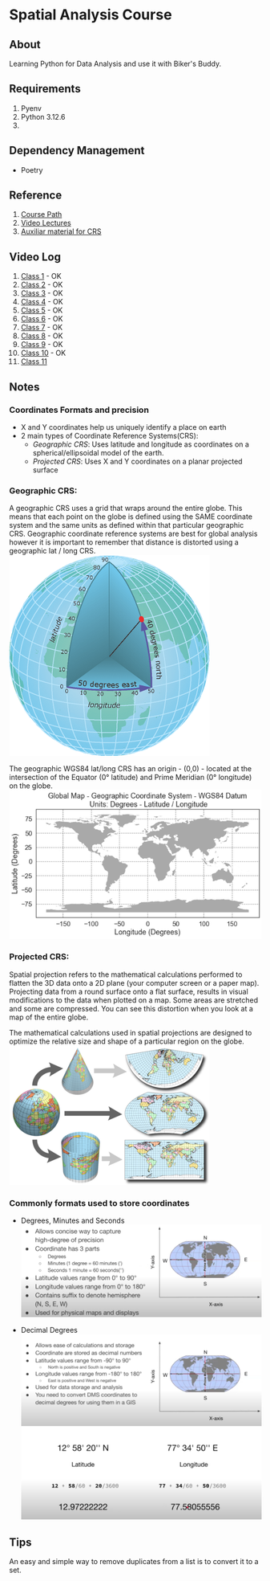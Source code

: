 # Spatial Analysis Course
## About
Learning Python for Data Analysis and use it with Biker's Buddy.


## Requirements
1. Pyenv
2. Python 3.12.6
3. 

## Dependency Management
- Poetry

## Reference
1. [Course Path](https://courses.spatialthoughts.com/python-foundation.html)
2. [Video Lectures](https://www.youtube.com/playlist?list=PLppGmFLhQ1HJspXSA0asH9kw1OhlLrxHT)
3. [Auxiliar material for CRS](https://www.earthdatascience.org/courses/use-data-open-source-python/intro-vector-data-python/spatial-data-vector-shapefiles/geographic-vs-projected-coordinate-reference-systems-python/)

## Video Log
1. [Class 1](https://www.youtube.com/watch?v=rHgsslH-_y0&list=PLppGmFLhQ1HJspXSA0asH9kw1OhlLrxHT&index=1) - OK
2. [Class 2](https://www.youtube.com/watch?v=2c-KWy9K5x4&list=PLppGmFLhQ1HJspXSA0asH9kw1OhlLrxHT&index=2) - OK
3. [Class 3](https://www.youtube.com/watch?v=xsId8Yt-S-Y&list=PLppGmFLhQ1HJspXSA0asH9kw1OhlLrxHT&index=3) - OK
4. [Class 4](https://www.youtube.com/watch?v=JPZOxlOLTKU&list=PLppGmFLhQ1HJspXSA0asH9kw1OhlLrxHT&index=4) - OK
5. [Class 5](https://www.youtube.com/watch?v=DMwiMEQRK34&list=PLppGmFLhQ1HJspXSA0asH9kw1OhlLrxHT&index=5) - OK
6. [Class 6](https://www.youtube.com/watch?v=BxKrHhGAodY&list=PLppGmFLhQ1HJspXSA0asH9kw1OhlLrxHT&index=6) - OK
7. [Class 7](https://www.youtube.com/watch?v=5Dup7260KWI&list=PLppGmFLhQ1HJspXSA0asH9kw1OhlLrxHT&index=7) - OK
8. [Class 8](https://www.youtube.com/watch?v=RNp5sF-ZEkM&list=PLppGmFLhQ1HJspXSA0asH9kw1OhlLrxHT&index=8) - OK
9. [Class 9](https://www.youtube.com/watch?v=NkKuzVkYOzk&list=PLppGmFLhQ1HJspXSA0asH9kw1OhlLrxHT&index=10) - OK
10. [Class 10](https://www.youtube.com/watch?v=rcO29Q5Nd3Y&list=PLppGmFLhQ1HJspXSA0asH9kw1OhlLrxHT&index=12) - OK
11. [Class 11](https://www.youtube.com/watch?v=kgY2npOQFM8&list=PLppGmFLhQ1HJspXSA0asH9kw1OhlLrxHT&index=14)

## Notes
### Coordinates Formats and precision
- X and Y coordinates help us uniquely identify a place on earth
- 2 main types of Coordinate Reference Systems(CRS):
  - *Geographic CRS*: Uses latitude and longitude as coordinates on a spherical/ellipsoidal model of the earth.
  - *Projected CRS*: Uses X and Y coordinates on a planar projected surface

### Geographic CRS: 
A geographic CRS uses a grid that wraps around the entire globe. This means that each point on the globe is defined using the SAME coordinate system and the same units as defined within that particular geographic CRS. Geographic coordinate reference systems are best for global analysis however it is important to remember that distance is distorted using a geographic lat / long CRS.
![Earth](python_foundation/images/latitude-longitude-globe-ESRI.gif)

The geographic WGS84 lat/long CRS has an origin - (0,0) - located at the intersection of the Equator (0° latitude) and Prime Meridian (0° longitude) on the globe.
![Geographic CRS](python_foundation/images/2018-02-05-spatial03-geographic-vs-projected_3_0.png)

### Projected CRS:
Spatial projection refers to the mathematical calculations performed to flatten the 3D data onto a 2D plane (your computer screen or a paper map). Projecting data from a round surface onto a flat surface, results in visual modifications to the data when plotted on a map. Some areas are stretched and some are compressed. You can see this distortion when you look at a map of the entire globe.

The mathematical calculations used in spatial projections are designed to optimize the relative size and shape of a particular region on the globe.
![Projected CRS](python_foundation/images/spatial-projection-transformations-crs.png)

### Commonly formats used to store coordinates
* Degrees, Minutes and Seconds
![Explanation about the coordinates](python_foundation/images/Screenshot_1.png)

* Decimal Degrees
![Decimal Degrees Explanation](python_foundation/images/screenshot_2.png)
![Converting Minutes to Decimals](python_foundation/images/screenshot_3.png)
## Tips
An easy and simple way to remove duplicates from a list is to convert it to a set.
